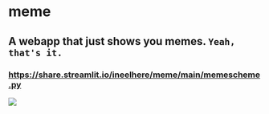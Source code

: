 # meme
## A webapp that just shows you memes. `Yeah, that's it.`<br>
### https://share.streamlit.io/ineelhere/meme/main/memescheme.py <br>
![](https://pbs.twimg.com/profile_banners/1248075734603550720/1586524553/1500x500)
